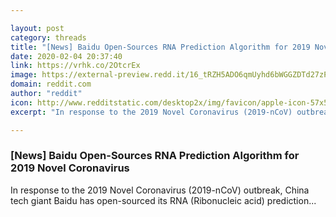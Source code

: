 ```yaml
---

layout: post
category: threads
title: "[News] Baidu Open-Sources RNA Prediction Algorithm for 2019 Novel Coronavirus"
date: 2020-02-04 20:37:40
link: https://vrhk.co/2OtcrEx
image: https://external-preview.redd.it/16_tRZH5ADO6qmUyhd6bWGGZDTd27zPJ36gFOZdctA8.jpg?width=1200&height=628.272251309&auto=webp&s=90da760259a705f0b4f097c06b1a66260939ab47
domain: reddit.com
author: "reddit"
icon: http://www.redditstatic.com/desktop2x/img/favicon/apple-icon-57x57.png
excerpt: "In response to the 2019 Novel Coronavirus (2019-nCoV) outbreak, China tech giant Baidu has open-sourced its RNA (Ribonucleic acid) prediction..."

---
```


### [News] Baidu Open-Sources RNA Prediction Algorithm for 2019 Novel Coronavirus

In response to the 2019 Novel Coronavirus (2019-nCoV) outbreak, China tech giant Baidu has open-sourced its RNA (Ribonucleic acid) prediction...